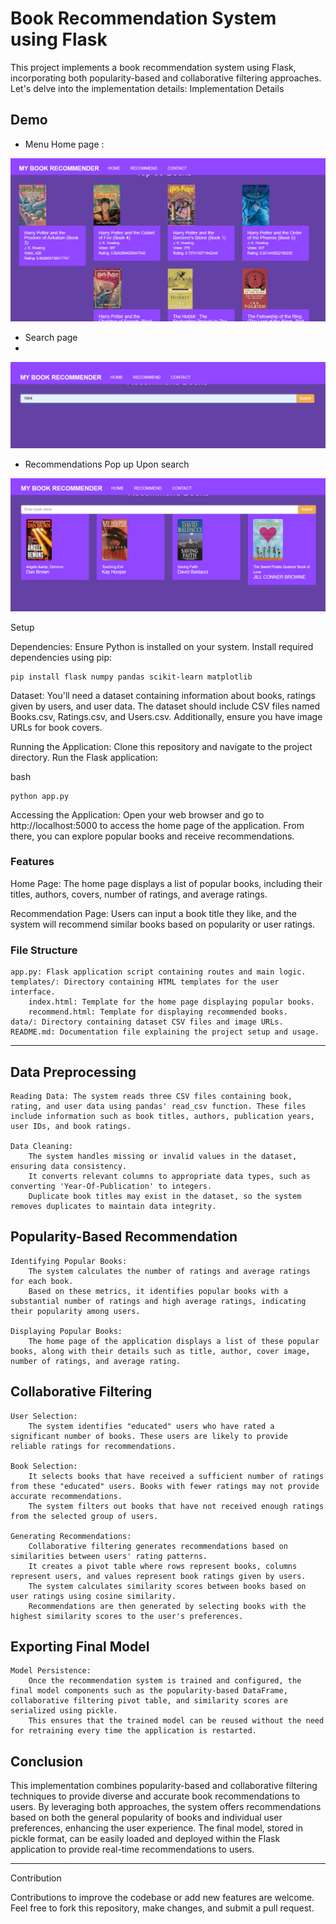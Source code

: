 # Book Recommendation System using Flask

This project implements a book recommendation system using Flask, incorporating both popularity-based and collaborative filtering approaches. Let's delve into the implementation details:
Implementation Details

## Demo
* Menu Home page :

![img.png](img.png)

* Search page
* 
![img_2.png](img_2.png)

*  Recommendations Pop up Upon search

![img_1.png](img_1.png)

Setup

Dependencies: Ensure Python is installed on your system. Install required dependencies using pip:


    pip install flask numpy pandas scikit-learn matplotlib

Dataset: You'll need a dataset containing information about books, ratings given by users, and user data. The dataset should include CSV files named Books.csv, Ratings.csv, and Users.csv. Additionally, ensure you have image URLs for book covers.

Running the Application: Clone this repository and navigate to the project directory. Run the Flask application:

bash

    python app.py

    
Accessing the Application: Open your web browser and go to http://localhost:5000 to access the home page of the application. From there, you can explore popular books and receive recommendations.

### Features

    
Home Page: The home page displays a list of popular books, including their titles, authors, covers, number of ratings, and average ratings.
    
Recommendation Page: Users can input a book title they like, and the system will recommend similar books based on popularity or user ratings.

### File Structure

    app.py: Flask application script containing routes and main logic.
    templates/: Directory containing HTML templates for the user interface.
        index.html: Template for the home page displaying popular books.
        recommend.html: Template for displaying recommended books.
    data/: Directory containing dataset CSV files and image URLs.
    README.md: Documentation file explaining the project setup and usage.
______________________

## Data Preprocessing

    Reading Data: The system reads three CSV files containing book, rating, and user data using pandas' read_csv function. These files include information such as book titles, authors, publication years, user IDs, and book ratings.

    Data Cleaning:
        The system handles missing or invalid values in the dataset, ensuring data consistency.
        It converts relevant columns to appropriate data types, such as converting 'Year-Of-Publication' to integers.
        Duplicate book titles may exist in the dataset, so the system removes duplicates to maintain data integrity.

## Popularity-Based Recommendation

    Identifying Popular Books:
        The system calculates the number of ratings and average ratings for each book.
        Based on these metrics, it identifies popular books with a substantial number of ratings and high average ratings, indicating their popularity among users.

    Displaying Popular Books:
        The home page of the application displays a list of these popular books, along with their details such as title, author, cover image, number of ratings, and average rating.

## Collaborative Filtering

    User Selection:
        The system identifies "educated" users who have rated a significant number of books. These users are likely to provide reliable ratings for recommendations.

    Book Selection:
        It selects books that have received a sufficient number of ratings from these "educated" users. Books with fewer ratings may not provide accurate recommendations.
        The system filters out books that have not received enough ratings from the selected group of users.

    Generating Recommendations:
        Collaborative filtering generates recommendations based on similarities between users' rating patterns.
        It creates a pivot table where rows represent books, columns represent users, and values represent book ratings given by users.
        The system calculates similarity scores between books based on user ratings using cosine similarity.
        Recommendations are then generated by selecting books with the highest similarity scores to the user's preferences.

## Exporting Final Model

    Model Persistence:
        Once the recommendation system is trained and configured, the final model components such as the popularity-based DataFrame, collaborative filtering pivot table, and similarity scores are serialized using pickle.
        This ensures that the trained model can be reused without the need for retraining every time the application is restarted.

## Conclusion

This implementation combines popularity-based and collaborative filtering techniques to provide diverse and accurate book recommendations to users. By leveraging both approaches, the system offers recommendations based on both the general popularity of books and individual user preferences, enhancing the user experience. The final model, stored in pickle format, can be easily loaded and deployed within the Flask application to provide real-time recommendations to users.

___________________

Contribution

Contributions to improve the codebase or add new features are welcome. Feel free to fork this repository, make changes, and submit a pull request.